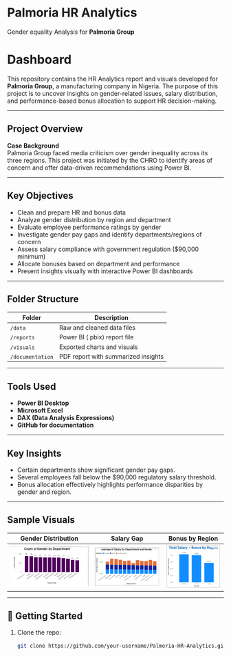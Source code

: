 # Palmoria HR Analytics
Gender equality Analysis for **Palmoria Group**

# Dashboard

This repository contains the HR Analytics report and visuals developed for **Palmoria Group**, a manufacturing company in Nigeria. The purpose of this project is to uncover insights on gender-related issues, salary distribution, and performance-based bonus allocation to support HR decision-making.

---

## Project Overview

**Case Background**  
Palmoria Group faced media criticism over gender inequality across its three regions. This project was initiated by the CHRO to identify areas of concern and offer data-driven recommendations using Power BI.

---

## Key Objectives

- Clean and prepare HR and bonus data
- Analyze gender distribution by region and department
- Evaluate employee performance ratings by gender
- Investigate gender pay gaps and identify departments/regions of concern
- Assess salary compliance with government regulation ($90,000 minimum)
- Allocate bonuses based on department and performance
- Present insights visually with interactive Power BI dashboards

---

## Folder Structure

| Folder         | Description                              |
|----------------|------------------------------------------|
| `/data`        | Raw and cleaned data files               |
| `/reports`     | Power BI (.pbix) report file             |
| `/visuals`     | Exported charts and visuals              |
| `/documentation`| PDF report with summarized insights     |

---

## Tools Used

- **Power BI Desktop**
- **Microsoft Excel**
- **DAX (Data Analysis Expressions)**
- **GitHub for documentation**

---

## Key Insights

- Certain departments show significant gender pay gaps.
- Several employees fall below the $90,000 regulatory salary threshold.
- Bonus allocation effectively highlights performance disparities by gender and region.

---

## Sample Visuals

| Gender Distribution | Salary Gap | Bonus by Region |
|---------------------|------------|-----------------|
| ![Gender](Visuals/gender_distribution.png) | ![Gap](visuals/salary_gap_by_department.png) | ![Bonus](visuals/bonus_by_region.png) |

---

## 🚀 Getting Started

1. Clone the repo:  
   ```bash
   git clone https://github.com/your-username/Palmoria-HR-Analytics.git
